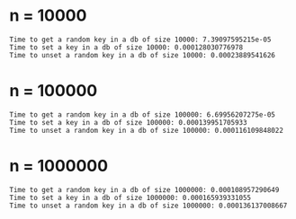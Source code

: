 # n = 10000

    Time to get a random key in a db of size 10000: 7.39097595215e-05
    Time to set a key in a db of size 10000: 0.000128030776978
    Time to unset a random key in a db of size 10000: 0.00023889541626

# n = 100000

    Time to get a random key in a db of size 100000: 6.69956207275e-05
    Time to set a key in a db of size 100000: 0.000139951705933
    Time to unset a random key in a db of size 100000: 0.000116109848022

# n = 1000000

    Time to get a random key in a db of size 1000000: 0.000108957290649
    Time to set a key in a db of size 1000000: 0.000165939331055
    Time to unset a random key in a db of size 1000000: 0.000136137008667